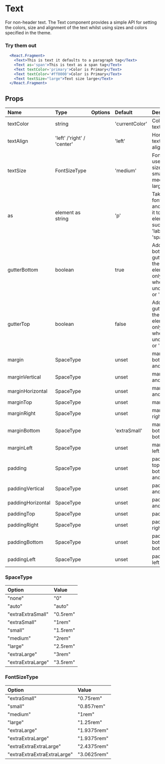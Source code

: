 # Text

For non-header text. The Text component provides a simple API for setting the colors, size and alignment of the text whilst using sizes and colors specified in the theme.

### Try them out

```.jsx
  <React.Fragment>
    <Text>This is text it defaults to a paragraph tag</Text>
    <Text as='span'>This is text as a span tag</Text>
    <Text textColor='primary'>Color is Primary</Text>
    <Text textColor='#ff0000'>Color is Primary</Text>
    <Text textSize="large">Text size large</Text>
  </React.Fragment>
```

## Props

| Name              | Type                       | Options | Default        | Description                                                                     |
| :---------------- | :------------------------- | :-----: | :------------- | :------------------------------------------------------------------------------ |
| textColor         | string                     |         | 'currentColor' | Color of text                                                                   |
| textAlign         | 'left' /'right' / 'center' |         | 'left'         | Horizontal text alignment                                                       |
| textSize          | FontSizeType               |         | 'medium'       | Font size uses t-shirt sizes of small medium large etc                          |
| as                | element as string          |         | 'p'            | Takes the font styling and applies it to an element such as 'label' or 'span'   |
| gutterBottom      | boolean                    |         | true           | Adds bottom gutter to the text element only works when 'as' is undefined or 'p' |
| gutterTop         | boolean                    |         | false          | Adds top gutter to the text element only works when 'as' is undefined or 'p'    |
| margin            | SpaceType                  |         | unset          | margin top, bottom, left and right                                              |
| marginVertical    | SpaceType                  |         | unset          | margin top and bottom                                                           |
| marginHorizontal  | SpaceType                  |         | unset          | margin left and right                                                           |
| marginTop         | SpaceType                  |         | unset          | margin top                                                                      |
| marginRight       | SpaceType                  |         | unset          | margin right right                                                              |
| marginBottom      | SpaceType                  |         | 'extraSmall'   | margin bottom bottom                                                            |
| marginLeft        | SpaceType                  |         | unset          | margin left left                                                                |
| padding           | SpaceType                  |         | unset          | padding top, bottom, left and right                                             |
| paddingVertical   | SpaceType                  |         | unset          | padding top and bottom                                                          |
| paddingHorizontal | SpaceType                  |         | unset          | padding left and right                                                          |
| paddingTop        | SpaceType                  |         | unset          | padding top                                                                     |
| paddingRight      | SpaceType                  |         | unset          | padding right right                                                             |
| paddingBottom     | SpaceType                  |         | unset          | padding bottom bottom                                                           |
| paddingLeft       | SpaceType                  |         | unset          | padding left left                                                               |

### SpaceType

| Option            | Value    |
| :---------------- | :------- |
| "none"            | "0"      |
| "auto"            | "auto"   |
| "extraExtraSmall" | "0.5rem" |
| "extraSmall"      | "1rem"   |
| "small"           | "1.5rem" |
| "medium"          | "2rem"   |
| "large"           | "2.5rem" |
| "extraLarge"      | "3rem"   |
| "extraExtraLarge" | "3.5rem" |

### FontSizeType

| Option                      | Value       |
| :-------------------------- | :---------- |
| "extraSmall"                | "0.75rem"   |
| "small"                     | "0.857rem"  |
| "medium"                    | "1rem"      |
| "large"                     | "1.25rem"   |
| "extraLarge"                | "1.9375rem" |
| "extraExtraLarge"           | "1.9375rem" |
| "extraExtraExtraLarge"      | "2.4375rem" |
| "extraExtraExtraExtraLarge" | "3.0625rem" |
